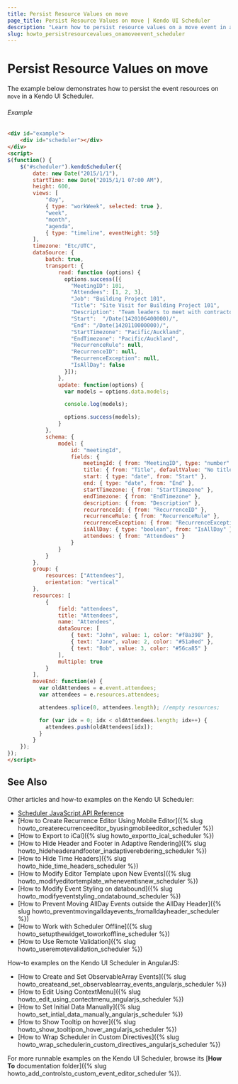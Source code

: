 ```yaml
---
title: Persist Resource Values on move
page_title: Persist Resource Values on move | Kendo UI Scheduler
description: "Learn how to persist resource values on a move event in a Kendo UI Scheduler widget."
slug: howto_persistresourcevalues_onamoveevent_scheduler
---
```


# Persist Resource Values on move

The example below demonstrates how to persist the event resources on `move` in a Kendo UI Scheduler.

###### Example

```html
<div id="example">
    <div id="scheduler"></div>
</div>
<script>
$(function() {
    $("#scheduler").kendoScheduler({
        date: new Date("2015/1/1"),
        startTime: new Date("2015/1/1 07:00 AM"),
        height: 600,
        views: [
            "day",
            { type: "workWeek", selected: true },
            "week",
            "month",
            "agenda",
            { type: "timeline", eventHeight: 50}
        ],
        timezone: "Etc/UTC",
        dataSource: {
            batch: true,
            transport: {
                read: function (options) {
                  options.success([{
                    "MeetingID": 101,
                    "Attendees": [1, 2, 3],
                    "Job": "Building Project 101",
                    "Title": "Site Visit for Building Project 101",
                    "Description": "Team leaders to meet with contractors and subcontractors to discuss laying of foundation.",
                    "Start":  "/Date(1420106400000)/",
                    "End": "/Date(1420110000000)/",
                    "StartTimezone": "Pacific/Auckland",
                    "EndTimezone": "Pacific/Auckland",
                    "RecurrenceRule": null,
                    "RecurrenceID": null,
                    "RecurrenceException": null,
                    "IsAllDay": false
                  }]);
                },
                update: function(options) {
                  var models = options.data.models;

                  console.log(models);

                  options.success(models);
                }
            },
            schema: {
                model: {
                    id: "meetingId",
                    fields: {
                        meetingId: { from: "MeetingID", type: "number" },
                        title: { from: "Title", defaultValue: "No title", validation: { required: true } },
                        start: { type: "date", from: "Start" },
                        end: { type: "date", from: "End" },
                        startTimezone: { from: "StartTimezone" },
                        endTimezone: { from: "EndTimezone" },
                        description: { from: "Description" },
                        recurrenceId: { from: "RecurrenceID" },
                        recurrenceRule: { from: "RecurrenceRule" },
                        recurrenceException: { from: "RecurrenceException" },
                        isAllDay: { type: "boolean", from: "IsAllDay" },
                        attendees: { from: "Attendees" }
                    }
                }
            }
        },
        group: {
            resources: ["Attendees"],
            orientation: "vertical"
        },
        resources: [
            {
                field: "attendees",
                title: "Attendees",
                name: "Attendees",
                dataSource: [
                    { text: "John", value: 1, color: "#f8a398" },
                    { text: "Jane", value: 2, color: "#51a0ed" },
                    { text: "Bob", value: 3, color: "#56ca85" }
                ],
                multiple: true
            }
        ],
        moveEnd: function(e) {
          var oldAttendees = e.event.attendees;
          var attendees = e.resources.attendees;

          attendees.splice(0, attendees.length); //empty resources;

          for (var idx = 0; idx < oldAttendees.length; idx++) {
            attendees.push(oldAttendees[idx]);
          }
        }
    });
});
</script>
```

## See Also

Other articles and how-to examples on the Kendo UI Scheduler:

* [Scheduler JavaScript API Reference](/api/javascript/ui/scheduler)
* [How to Create Recurrence Editor Using Mobile Editor]({% slug howto_createrecurrenceeditor_byusingmobileeditor_scheduler %})
* [How to Export to iCal]({% slug howto_exportto_ical_scheduler %})
* [How to Hide Header and Footer in Adaptive Rendering]({% slug howto_hideheaderandfooter_inadaptiverebdering_scheduler %})
* [How to Hide Time Headers]({% slug howto_hide_time_headers_scheduler %})
* [How to Modify Editor Template upon New Events]({% slug howto_modifyeditortemplate_wheneventisnew_scheduler %})
* [How to Modify Event Styling on databound]({% slug howto_modifyeventstyling_ondatabound_scheduler %})
* [How to Prevent Moving AllDay Events outside the AllDay Header]({% slug howto_preventmovingalldayevents_fromalldayheader_scheduler %})
* [How to Work with Scheduler Offline]({% slug howto_setupthewidget_toworkoffline_scheduler %})
* [How to Use Remote Validation]({% slug howto_useremotevalidation_scheduler %})

How-to examples on the Kendo UI Scheduler in AngularJS:

* [How to Create and Set ObservableArray Events]({% slug howto_createand_set_observablearray_events_angularjs_scheduler %})
* [How to Edit Using ContextMenu]({% slug howto_edit_using_contectmenu_angularjs_scheduler %})
* [How to Set Initial Data Manually]({% slug howto_set_intial_data_manually_angularjs_scheduler %})
* [How to Show Тooltip on hover]({% slug howto_show_tooltipon_hover_angularjs_scheduler %})
* [How to Wrap Scheduler in Custom Directives]({% slug howto_wrap_schedulerin_custom_directives_angularjs_scheduler %})

For more runnable examples on the Kendo UI Scheduler, browse its [**How To** documentation folder]({% slug howto_add_controlsto_custom_event_editor_scheduler %}).
